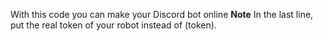 With this code you can make your Discord bot online
**Note** In the last line, put the real token of your robot instead of (token).
